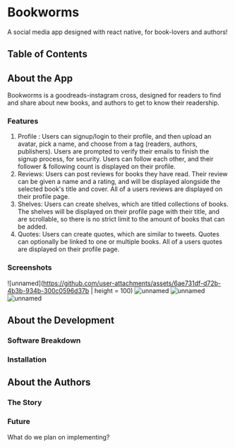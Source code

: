 # Bookworms
A social media app designed with react native, for book-lovers and authors!

## Table of Contents

## About the App
Bookworms is a goodreads-instagram cross, designed for readers to find and share about new books, and authors to get to know their readership. 

### Features
1. Profile : Users can signup/login to their profile, and then upload an avatar, pick a name, and choose from a tag (readers, authors, publishers). Users are prompted to verify their emails to finish the signup process, for security. Users can follow each other, and their follower & following count is displayed on their profile. 
2. Reviews: Users can post reviews for books they have read. Their review can be given a name and a rating, and will be displayed alongside the selected book's title and cover. All of a users reviews are displayed on their profile page. 
3. Shelves: Users can create shelves, which are titled collections of books. The shelves will be displayed on their profile page with their title, and are scrollable, so there is no strict limit to the amount of books that can be added.
4. Quotes: Users can create quotes, which are similar to tweets. Quotes can optionally be linked to one or multiple books. All of a users quotes are displayed on their profile page. 

### Screenshots
![unnamed](https://github.com/user-attachments/assets/6ae731df-d72b-4b3b-934b-300c0596d37b | height = 100)
![unnamed](https://github.com/user-attachments/assets/7016478f-506b-4e3c-a713-e43d49962b2a)
![unnamed](https://github.com/user-attachments/assets/5311a97e-3439-49e6-abdf-3e142a684185)
![unnamed](https://github.com/user-attachments/assets/5a17e913-4a61-4fc5-a732-8c5e861a1ee5)

## About the Development

### Software Breakdown

### Installation

## About the Authors

### The Story

### Future 
What do we plan on implementing?
